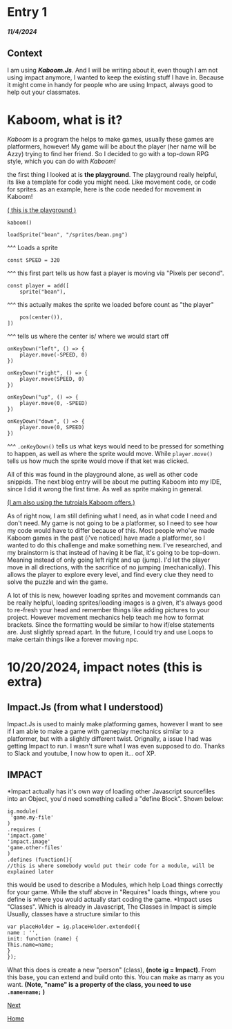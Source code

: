 # Entry 1
##### 11/4/2024

## Context
I am using ***Kaboom.Js***. And I will be writing about it, even though I am not using impact anymore, I wanted to keep the existing stuff I have in. Because it might come in handy for people who are using Impact, always good to help out your classmates.

# Kaboom, what is it?

*Kaboom* is a program the helps to make games, usually these games are platformers, however! My game will be about the player (her name will be Azzy) trying to find her friend. So I decided to go with a top-down RPG style, which you can do with *Kaboom!*

the first thing I looked at is **the playground**. The playground really helpful, its like a template for code you might need. Like movement code, or code for sprites. as an example, here is the code needed for movement in Kaboom!

[( this is the playground )](https://kaboomjs.com/play?example=add)

```
kaboom()

loadSprite("bean", "/sprites/bean.png")
```
^^^ Loads a sprite

```
const SPEED = 320
```
^^^ this first part tells us how fast a player is moving via "Pixels per second".
```
const player = add([
	sprite("bean"),
```
^^^ this actually makes the sprite we loaded before count as "the player"
```
	pos(center()),
])
```
^^^ tells us where the center is/ where we would start off

```
onKeyDown("left", () => {
	player.move(-SPEED, 0)
})

onKeyDown("right", () => {
	player.move(SPEED, 0)
})

onKeyDown("up", () => {
	player.move(0, -SPEED)
})

onKeyDown("down", () => {
	player.move(0, SPEED)
})
```
^^^ ``.onKeyDown()`` tells us what keys would need to be pressed for something to happen, as well as where the sprite would move. While ``player.move()`` tells us how much the sprite would move if that ket was clicked.

All of this was found in the playground alone, as well as other code snippids. The next blog entry will be about me putting Kaboom into my IDE, since I did it wrong the first time. As well as sprite making in general.

[(I am also using the tutroials Kaboom offers.)](https://kaboomjs.com/doc/intro)

As of right now, I am still defining what I need, as in what code I need and don't need. My game is not going to be a platformer, so I need to see how my code would have to differ because of this. Most people who've made Kaboom games in the past (i've noticed) have made a platformer, so I wanted to do this challenge and make something new. I've researched, and my brainstorm is that instead of having it be flat, it's going to be top-down. Meaning instead of only going left right and up (jump). I'd let the player move in all directions, with the sacrifice of no jumping (mechanically). This allows the player to explore every level, and find every clue they need to solve the puzzle and win the game.

A lot of this is new, however loading sprites and movement commands can be really helpful, loading sprites/loading images is a given, it's always good to re-fresh your head and remember things like adding pictures to your project. However movement mechanics help teach me how to format brackets. Since the formatting would be similar to how if/else statements are. Just slightly spread apart. In the future, I could try and use Loops to make certain things like a forever moving npc.

# 10/20/2024, impact notes (this is extra)

## Impact.Js (from what I understood)

Impact.Js is used to mainly make platforming games, however I want to see if I am able to make a game with gameplay mechanics similar to a platformer, but with a slightly different twist. Orignally, a issue I had was getting Impact to run. I wasn't sure what I was even supposed to do. Thanks to Slack and youtube, I now how to open it... oof XP.

## IMPACT
*Impact actually has it's own way of loading other Javascript sourcefiles into an Object, you'd need something called a "define Block". Shown below:
```
ig.module(
 'game.my-file'
)
.requires (
'impact.game'
'impact.image'
'game.other-files'
)
.defines (function(){
//this is where somebody would put their code for a module, will be explained later
```
this would be used to describe a Modules, which help Load things correctly for your game. While the stuff above in "Requires" loads things, where you define is where you would actually start coding the game.
*Impact uses "Classes". Which is already in Javascript, The Classes in Impact is simple Usually, classes have a structure similar to this
```
var placeHolder = ig.placeHolder.extended({
name : '',
init: function (name) {
This.name=name;
}
});
```
What this does is create a new "person" (class), **(note ig = Impact)**. From this base, you can extend and build onto this. You can make as many as you want. **(Note, "name" is a property of the class, you need to use ``.name=name;`` )**

[Next](entry02.md)

[Home](../README.md)

